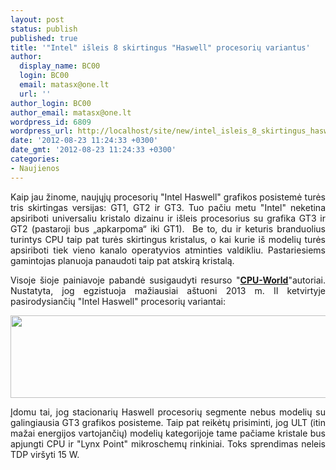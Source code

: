 ```yaml
---
layout: post
status: publish
published: true
title: '"Intel" išleis 8 skirtingus "Haswell" procesorių variantus'
author:
  display_name: BC00
  login: BC00
  email: matasx@one.lt
  url: ''
author_login: BC00
author_email: matasx@one.lt
wordpress_id: 6809
wordpress_url: http://localhost/site/new/intel_isleis_8_skirtingus_haswell_procesoriu_variantus/
date: '2012-08-23 11:24:33 +0300'
date_gmt: '2012-08-23 11:24:33 +0300'
categories:
- Naujienos
---
```

<p style="text-align: justify;">
	Kaip jau žinome, naujųjų procesorių &quot;Intel Haswell&quot; grafikos posistemė turės tris skirtingas versijas: GT1, GT2 ir GT3. Tuo pačiu metu &quot;Intel&quot; neketina apsiriboti universaliu kristalo dizainu ir i&scaron;leis procesorius su grafika GT3 ir GT2 (pastaroji bus &bdquo;apkarpoma&ldquo; iki GT1).&nbsp; Be to, du ir keturis branduolius turintys CPU taip pat turės skirtingus kristalus, o kai kurie i&scaron; modelių turės apsiriboti tiek vieno kanalo operatyvios atminties valdikliu. Pastariesiems gamintojas planuoja panaudoti taip pat atskirą kristalą.</p>
<p style="text-align: justify;">
	Visoje &scaron;ioje painiavoje pabandė susigaudyti resurso &quot;<a href="http://www.cpu-world.com/news_2012/2012082101_Haswell_package_options.html"><strong>CPU-World</strong></a>&quot;autoriai. Nustatyta, jog egzistuoja mažiausiai a&scaron;tuoni 2013 m. II ketvirtyje pasirodysiančių &quot;Intel Haswell&quot; procesorių variantai:</p>
<p>
	<a href="http://technews.lt/userfiles/haswelloptions.png"><img alt="" src="http://technews.lt/userfiles/haswelloptions.png" style="width: 520px; height: 132px;" /></a></p>
<p style="text-align: justify;">
	Įdomu tai, jog stacionarių Haswell procesorių segmente nebus modelių su galingiausia GT3 grafikos posisteme. Taip pat reikėtų prisiminti, jog ULT (itin mažai energijos vartojančių) modelių kategorijoje tame pačiame kristale bus apjungti CPU ir &quot;Lynx Point&quot; mikroschemų rinkiniai. Toks sprendimas neleis TDP vir&scaron;yti 15 W.</p>
